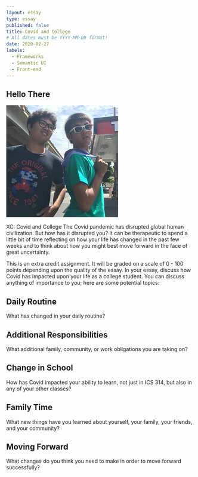 ```yaml
---
layout: essay
type: essay
published: false
title: Covid and College
# All dates must be YYYY-MM-DD format!
date: 2020-02-27
labels:
  - Frameworks
  - Semantic UI
  - Front-end
---
```


## Hello There

<img class="ui medium right floated rounded image" src="../images/helloKitty-carWash.jpg">

XC: Covid and College
The Covid pandemic has disrupted global human civilization. But how has it disrupted you? It can be therapeutic to spend a little bit of time reflecting on how your life has changed in the past few weeks and to think about how you might best move forward in the face of great uncertainty.

This is an extra credit assignment. It will be graded on a scale of 0 - 100 points depending upon the quality of the essay. In your essay, discuss how Covid has impacted upon your life as a college student. You can discuss anything of importance to you; here are some potential topics:

## Daily Routine
What has changed in your daily routine?

## Additional Responsibilities
What additional family, community, or work obligations you are taking on?

## Change in School
How has Covid impacted your ability to learn, not just in ICS 314, but also in any of your other classes?

## Family Time
What new things have you learned about yourself, your family, your friends, and your community?

## Moving Forward
What changes do you think you need to make in order to move forward successfully?
